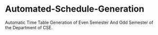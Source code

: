 # Automated-Schedule-Generation
Automatic Time Table Generation of Even Semester And Odd Semester of the Department of CSE.
